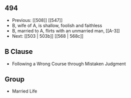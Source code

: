 ## 494
- Previous: [[508]] [[547]] 
- B, wife of A, is shallow, foolish and faithless
- B, married to A, flirts with an unmarried man, [[A-3]]
- Next: [[503 | 503b]] [[568 | 568c]] 

## B Clause
- Following a Wrong Course through Mistaken Judgment

## Group
- Married Life

